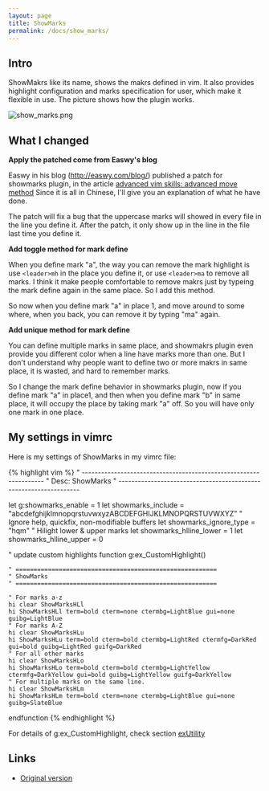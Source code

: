 ```yaml
---
layout: page
title: ShowMarks
permalink: /docs/show_marks/
---
```


## Intro

ShowMakrs like its name, shows the makrs defined in vim. It also provides highlight configuration and marks specification for user, which make it flexible in use. The picture shows how the plugin works.

![show_marks.png](../images/show_marks.png)

## What I changed

**Apply the patched come from Easwy's blog**

Easwy in his blog (http://easwy.com/blog/) published a patch for showmarks plugin, in the article [advanced vim skills: advanced move method](http://easwy.com/blog/archives/advanced-vim-skills-advanced-move-method) Since it is all in Chinese, I'll give you an explanation of what he have done. 

The patch will fix a bug that the uppercase marks will showed in every file in the line you define it. After the patch, it only show up in the line in the file last time you define it.

**Add toggle method for mark define**

When you define mark "a", the way you can remove the mark highlight is use `<leader>mh` in the place you define it, or use `<leader>ma` to remove all marks. I think it make people comfortable to remove makrs just by typeing the mark define again in the same place. So I add this method. 

So now when you define mark "a" in place 1, and move around to some where, when you back, you can remove it by typing "ma" again.

**Add unique method for mark define**

You can define multiple marks in same place, and showmakrs plugin even provide you different color when a line have marks more than one. But I don't understand why people want to define two or more makrs in same place, it is wasted, and hard to remember marks. 

So I change the mark define behavior in showmarks plugin, now if you define mark "a" in place1, and then when you define mark "b" in same place, it will occupy the place by taking mark "a" off.  So you will have only one mark in one place.

## My settings in vimrc

Here is my settings of ShowMarks in my vimrc file:

{% highlight vim %}
" ------------------------------------------------------------------ 
" Desc: ShowMarks
" ------------------------------------------------------------------ 

let g:showmarks_enable = 1
let showmarks_include = "abcdefghijklmnopqrstuvwxyzABCDEFGHIJKLMNOPQRSTUVWXYZ"
" Ignore help, quickfix, non-modifiable buffers
let showmarks_ignore_type = "hqm"
" Hilight lower & upper marks
let showmarks_hlline_lower = 1
let showmarks_hlline_upper = 0 

" update custom highlights
function g:ex_CustomHighlight()

    " ======================================================== 
    " ShowMarks
    " ======================================================== 

    " For marks a-z
    hi clear ShowMarksHLl
    hi ShowMarksHLl term=bold cterm=none ctermbg=LightBlue gui=none guibg=LightBlue
    " For marks A-Z
    hi clear ShowMarksHLu
    hi ShowMarksHLu term=bold cterm=bold ctermbg=LightRed ctermfg=DarkRed gui=bold guibg=LightRed guifg=DarkRed
    " For all other marks
    hi clear ShowMarksHLo
    hi ShowMarksHLo term=bold cterm=bold ctermbg=LightYellow ctermfg=DarkYellow gui=bold guibg=LightYellow guifg=DarkYellow
    " For multiple marks on the same line.
    hi clear ShowMarksHLm
    hi ShowMarksHLm term=bold cterm=none ctermbg=LightBlue gui=none guibg=SlateBlue

endfunction
{% endhighlight %}

For details of g:ex_CustomHighlight, check section [exUtility](../ex_utility)

## Links

* [Original version](http://www.vim.org/scripts/script.php?script_id=152)
